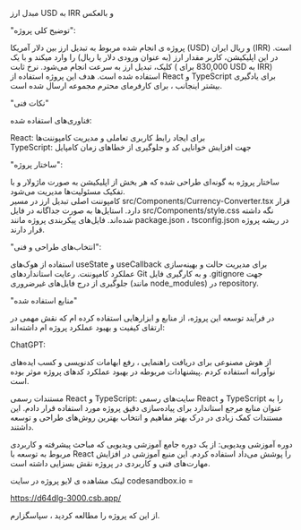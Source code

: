 مبدل ارز USD به IRR و بالعکس

  "توضیح کلی پروژه":
 
 پروژه ی انجام شده مربوط به تبدیل ارز بین دلار آمریکا (USD) و ریال ایران (IRR) است. در این اپلیکیشن، کاربر مقدار ارز (به عنوان ورودی دلار یا ریال) را وارد میکند و با یک کلیک، تبدیل ارز به سرعت انجام می‌شود. نرخ ثابت ( 830,000 برای USD به IRR) استفاده شده است.
هدف این پروژه استفاده از React و TypeScript برای یادگیری بیشتر اینجانب ، برای کارفرمای محترم مجموعه ارسال شده است.

   "نکات فنی"

فناوری‌های استفاده شده:  

React:                                                                                     برای ایجاد رابط کاربری تعاملی و مدیریت کامپوننت‌ها  
TypeScript:                                                                            جهت افزایش خوانایی کد و جلوگیری از خطاهای زمان کامپایل

  
  "ساختار پروژه":

 ساختار پروژه به گونه‌ای طراحی شده که هر بخش از اپلیکیشن به صورت ماژولار و با تفکیک مسئولیت‌ها مدیریت می‌شود.  
 کامپوننت اصلی تبدیل ارز در مسیر src/Components/Currency-Converter.tsx قرار دارد.
 استایل‌ها به صورت جداگانه در فایل src/Components/style.css نگه داشته شده‌اند.
 فایل‌های پیکربندی پروژه مانند package.json ، tsconfig.json در ریشه پروژه قرار دارند.
  
   "انتخاب‌های طراحی و فنی": 

 استفاده از هوک‌های useState و useCallback برای مدیریت حالت و بهینه‌سازی عملکرد کامپوننت.
 رعایت استانداردهای Git و به کارگیری فایل .gitignore جهت جلوگیری از درج فایل‌های غیرضروری (مانند node_modules) در repository.
 
  
   "منابع استفاده شده"

 در فرآیند توسعه این پروژه، از منابع و ابزارهایی استفاده کرده ام که نقش مهمی در ارتقای کیفیت و بهبود عملکرد پروژه ام داشته‌اند:

 ChatGPT: 
 
 از هوش مصنوعی برای دریافت راهنمایی ، رفع ابهامات کدنویسی و کسب ایده‌های نوآورانه استفاده کردم .پیشنهادات مربوطه در بهبود عملکرد کدهای پروژه موثر بوده است.

  مستندات رسمی React و TypeScript:  سایت‌های رسمی React و TypeScript را به عنوان منابع مرجع استاندارد برای پیاده‌سازی دقیق پروژه مورد استفاده قرار دادم. 
 این مستندات کمک زیادی در درک بهتر مفاهیم و انتخاب بهترین روش‌های طراحی و توسعه داشتند.
 
 دوره آموزشی ویدیویی: از یک دوره جامع آموزشی ویدیویی  که مباحث پیشرفته و کاربردی مربوط به توسعه با React را پوشش می‌داد استفاده کردم. این منبع آموزشی در افزایش مهارت‌های فنی و کاربردی در پروژه نقش بسزایی داشته است.

 لینک مشاهده ی لایو پروژه در سایت codesandbox.io  = 

 https://d64dlg-3000.csb.app/
 
  از این که پروژه را مطالعه کردید ، سپاسگزارم.
